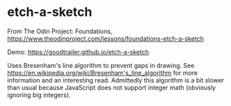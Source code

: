 # etch-a-sketch
From The Odin Project: Foundations, https://www.theodinproject.com/lessons/foundations-etch-a-sketch

Demo: https://goodtrailer.github.io/etch-a-sketch

Uses Bresenham's line algorithm to prevent gaps in drawing. See https://en.wikipedia.org/wiki/Bresenham's_line_algorithm for more information and an interesting read. Admittedly this algorithm is a bit slower than usual because JavaScript does not support integer math (obviously ignoring big integers).
